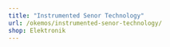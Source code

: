 ```yaml
---
title: "Instrumented Senor Technology"
url: /okemos/instrumented-senor-technology/
shop: Elektronik
---
```

